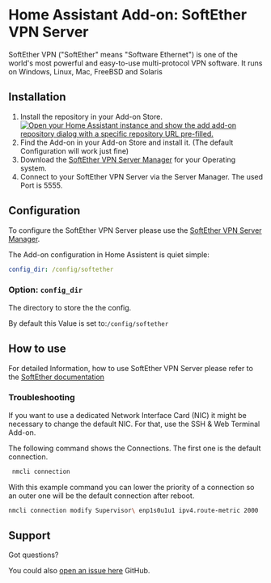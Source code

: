 # Home Assistant Add-on: SoftEther VPN Server

SoftEther VPN ("SoftEther" means "Software Ethernet") is one of the world's most powerful and easy-to-use multi-protocol VPN software. It runs on Windows, Linux, Mac, FreeBSD and Solaris

## Installation

1. Install the repository in your Add-on Store. [![Open your Home Assistant instance and show the add add-on repository dialog with a specific repository URL pre-filled.](https://my.home-assistant.io/badges/supervisor_add_addon_repository.svg)](https://my.home-assistant.io/redirect/supervisor_add_addon_repository/?repository_url=https%3A%2F%2Fgithub.com%2FToichiKuroba%2Fhassio-softether)
1. Find the Add-on in your Add-on Store and install it. (The default Configuration will work just fine)
1. Download the [SoftEther VPN Server Manager](https://www.softether-download.com/en.aspx?product=softether) for your Operating system.
1. Connect to your SoftEther VPN Server via the Server Manager. The used Port is 5555. 


## Configuration

To configure the SoftEther VPN Server please use the [SoftEther VPN Server Manager](https://www.softether-download.com/en.aspx?product=softether).

The Add-on configuration in Home Assistent is quiet simple:

```yaml
config_dir: /config/softether
```

### Option: `config_dir`

The directory to store the the config.

By default this Value is set to:`/config/softether`

## How to use

For detailed Information, how to use SoftEther VPN Server please refer to the [SoftEther documentation](https://www.softether.org/4-docs)

### Troubleshooting

If you want to use a dedicated Network Interface Card (NIC) it might be necessary to change the default NIC.
For that, use the SSH & Web Terminal Add-on.

The following command shows the Connections. The first one is the default connection.
```bash
 nmcli connection
```
With this example command you can lower the priority of a connection so an outer one will be the default connection after reboot.
```bash
nmcli connection modify Supervisor\ enp1s0u1u1 ipv4.route-metric 2000
```

## Support

Got questions?

You could also [open an issue here](https://github.com/ToichiKuroba/hassio-softether/issues) GitHub.